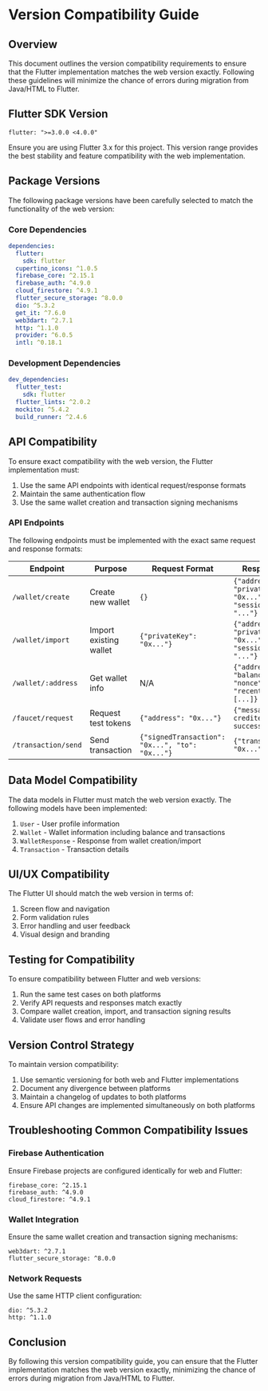 # Version Compatibility Guide

## Overview

This document outlines the version compatibility requirements to ensure that the Flutter implementation matches the web version exactly. Following these guidelines will minimize the chance of errors during migration from Java/HTML to Flutter.

## Flutter SDK Version

```
flutter: ">=3.0.0 <4.0.0"
```

Ensure you are using Flutter 3.x for this project. This version range provides the best stability and feature compatibility with the web implementation.

## Package Versions

The following package versions have been carefully selected to match the functionality of the web version:

### Core Dependencies

```yaml
dependencies:
  flutter:
    sdk: flutter
  cupertino_icons: ^1.0.5
  firebase_core: ^2.15.1
  firebase_auth: ^4.9.0
  cloud_firestore: ^4.9.1
  flutter_secure_storage: ^8.0.0
  dio: ^5.3.2
  get_it: ^7.6.0
  web3dart: ^2.7.1
  http: ^1.1.0
  provider: ^6.0.5
  intl: ^0.18.1
```

### Development Dependencies

```yaml
dev_dependencies:
  flutter_test:
    sdk: flutter
  flutter_lints: ^2.0.2
  mockito: ^5.4.2
  build_runner: ^2.4.6
```

## API Compatibility

To ensure exact compatibility with the web version, the Flutter implementation must:

1. Use the same API endpoints with identical request/response formats
2. Maintain the same authentication flow
3. Use the same wallet creation and transaction signing mechanisms

### API Endpoints

The following endpoints must be implemented with the exact same request and response formats:

| Endpoint | Purpose | Request Format | Response Format |
|----------|---------|----------------|------------------|
| `/wallet/create` | Create new wallet | `{}` | `{"address": "0x...", "privateKey": "0x...", "sessionToken": "..."}` |
| `/wallet/import` | Import existing wallet | `{"privateKey": "0x..."}` | `{"address": "0x...", "privateKey": "0x...", "sessionToken": "..."}` |
| `/wallet/:address` | Get wallet info | N/A | `{"address": "0x...", "balance": 0.0, "nonce": 0, "recentTransactions": [...]}` |
| `/faucet/request` | Request test tokens | `{"address": "0x..."}` | `{"message": "Tokens credited successfully"}` |
| `/transaction/send` | Send transaction | `{"signedTransaction": "0x...", "to": "0x..."}` | `{"transactionHash": "0x..."}` |

## Data Model Compatibility

The data models in Flutter must match the web version exactly. The following models have been implemented:

1. `User` - User profile information
2. `Wallet` - Wallet information including balance and transactions
3. `WalletResponse` - Response from wallet creation/import
4. `Transaction` - Transaction details

## UI/UX Compatibility

The Flutter UI should match the web version in terms of:

1. Screen flow and navigation
2. Form validation rules
3. Error handling and user feedback
4. Visual design and branding

## Testing for Compatibility

To ensure compatibility between Flutter and web versions:

1. Run the same test cases on both platforms
2. Verify API requests and responses match exactly
3. Compare wallet creation, import, and transaction signing results
4. Validate user flows and error handling

## Version Control Strategy

To maintain version compatibility:

1. Use semantic versioning for both web and Flutter implementations
2. Document any divergence between platforms
3. Maintain a changelog of updates to both platforms
4. Ensure API changes are implemented simultaneously on both platforms

## Troubleshooting Common Compatibility Issues

### Firebase Authentication

Ensure Firebase projects are configured identically for web and Flutter:

```
firebase_core: ^2.15.1
firebase_auth: ^4.9.0
cloud_firestore: ^4.9.1
```

### Wallet Integration

Ensure the same wallet creation and transaction signing mechanisms:

```
web3dart: ^2.7.1
flutter_secure_storage: ^8.0.0
```

### Network Requests

Use the same HTTP client configuration:

```
dio: ^5.3.2
http: ^1.1.0
```

## Conclusion

By following this version compatibility guide, you can ensure that the Flutter implementation matches the web version exactly, minimizing the chance of errors during migration from Java/HTML to Flutter.